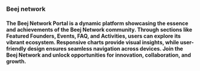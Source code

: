 ### Beej network

#### The Beej Network Portal is a dynamic platform showcasing the essence and achievements of the Beej Network community. Through sections like Featured Founders, Events, FAQ, and Activities, users can explore its vibrant ecosystem. Responsive charts provide visual insights, while user-friendly design ensures seamless navigation across devices. Join the Beej Network and unlock opportunities for innovation, collaboration, and growth.
